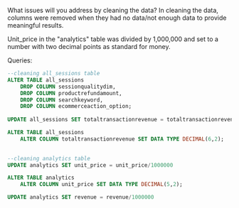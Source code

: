 What issues will you address by cleaning the data?
In cleaning the data, columns were removed when they had no data/not enough data to provide meaningful results. 

Unit_price in the "analytics" table was divided by 1,000,000 and set to a number with two decimal points as standard for money. 


Queries:
```SQL
--cleaning all_sessions table 
ALTER TABLE all_sessions
	DROP COLUMN	sessionqualitydim,
	DROP COLUMN	productrefundamount,
	DROP COLUMN	searchkeyword,
	DROP COLUMN	ecommerceaction_option;
	
UPDATE all_sessions SET totaltransactionrevenue = totaltransactionrevenue/1000000

ALTER TABLE all_sessions
	ALTER COLUMN totaltransactionrevenue SET DATA TYPE DECIMAL(6,2);

 
--cleaning analytics table 
UPDATE analytics SET unit_price = unit_price/1000000

ALTER TABLE analytics
	ALTER COLUMN unit_price SET DATA TYPE DECIMAL(5,2);

UPDATE analytics SET revenue = revenue/1000000

```

